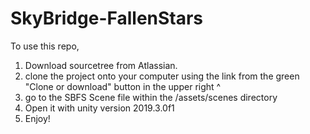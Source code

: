 # SkyBridge-FallenStars
To use this repo, 
1) Download sourcetree from Atlassian.
2) clone the project onto your computer using the link from the green "Clone or download" button in the upper right   ^
3) go to the SBFS Scene file within the /assets/scenes directory
4) Open it with unity version 2019.3.0f1
5) Enjoy!
